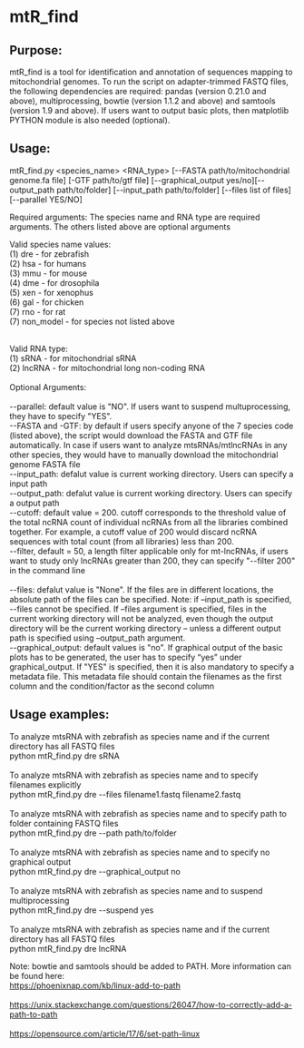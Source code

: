 # mtR_find
## Purpose:

mtR_find is a tool for identification and annotation of sequences mapping to mitochondrial genomes. To run the script on adapter-trimmed FASTQ files, the following dependencies are required: pandas (version 0.21.0 and above), multiprocessing, bowtie (version 1.1.2 and above) and samtools (version 1.9 and above). If users want to output basic plots, then matplotlib PYTHON module is also needed (optional). 

## Usage:

mtR_find.py <species_name> <RNA_type> [--FASTA path/to/mitochondrial genome.fa file] [-GTF path/to/gtf file] [--graphical_output yes/no][--output_path path/to/folder] [--input_path path/to/folder] [--files list of files] [--parallel YES/NO] 

Required arguments: The species name and RNA type are required arguments. The others listed above are optional arguments

Valid species name values:<br />
(1) dre - for zebrafish <br />
(2) hsa - for humans <br />
(3) mmu - for mouse <br />
(4) dme - for drosophila <br />
(5) xen - for xenophus <br />
(6) gal - for chicken <br />
(7) rno - for rat <br />
(7) non_model - for species not listed above <br />

<br />
Valid RNA type: <br />
(1) sRNA - for mitochondrial sRNA <br />
(2) lncRNA - for mitochondrial long non-coding RNA <br />
<br />
Optional Arguments:<br />
<br />
--parallel:  default value is "NO". If users want to suspend multuprocessing, they have to specify "YES".<br />
--FASTA and -GTF: by default if users specify anyone of the 7 species code (listed above), the script would download the FASTA and GTF file automatically. In case if users want to analyze mtsRNAs/mtlncRNAs in any other species, they would have to manually download the mitochondrial genome FASTA file
<br />
--input_path: defalut value is current working directory. Users can specify a input path <br />
--output_path: defalut value is current working directory. Users can specify a output path <br />
--cutoff: default value = 200. cutoff corresponds to the threshold value of the total ncRNA count of individual ncRNAs from all the libraries combined together. For example, a cutoff value of 200 would discard ncRNA sequences with total count (from all libraries) less than 200.<br />
--filter, default = 50, a length filter applicable only for mt-lncRNAs, if users want to study only lncRNAs greater than 200, they can specify "--filter 200" in the command line<br />
<br />
--files: defalut value is "None". If the files are in different locations, the absolute path of the files can be
specified. Note: if –input_path is specified, --files cannot be specified. If –files
argument is specified, files in the current working directory will not be analyzed,
even though the output directory will be the current working directory – unless a
different output path is specified using –output_path argument. <br />
--graphical_output: default values is "no". If graphical output of the basic plots has to be generated, the user has to specify “yes” under graphical_output. If "YES" is specified, then it is also mandatory to specify a metadata file. This metadata file should contain the filenames as the first column and the condition/factor as the second column <br />

## Usage examples:
To analyze mtsRNA with zebrafish as species name and if the current directory has all FASTQ files <br />
python mtR_find.py dre sRNA <br />
<br />
To analyze mtsRNA with zebrafish as species name and to specify filenames explicitly <br />
python mtR_find.py dre --files filename1.fastq filename2.fastq <br />
<br />
To analyze mtsRNA with zebrafish as species name and to specify path to folder containing FASTQ files <br />
python mtR_find.py dre --path path/to/folder <br />
<br />
To analyze mtsRNA with zebrafish as species name and to specify no graphical output <br />
python mtR_find.py dre --graphical_output no <br />
<br />
To analyze mtsRNA with zebrafish as species name and to suspend multiprocessing <br />
python mtR_find.py dre --suspend yes  <br />
<br />
To analyze mtsRNA with zebrafish as species name and if the current directory has all FASTQ files <br />
python mtR_find.py dre lncRNA  <br />

Note: bowtie and samtools should be added to PATH. More information can be found here:<br />
https://phoenixnap.com/kb/linux-add-to-path <br />
<br />
https://unix.stackexchange.com/questions/26047/how-to-correctly-add-a-path-to-path <br />
<br />
https://opensource.com/article/17/6/set-path-linux <br />
